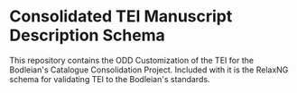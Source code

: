 # Consolidated TEI Manuscript Description Schema

This repository contains the ODD Customization of the TEI for the Bodleian's Catalogue Consolidation Project. Included with it is the RelaxNG schema for validating TEI to the Bodleian's standards.
